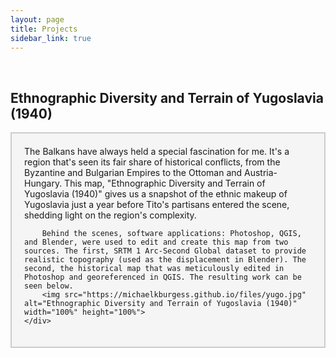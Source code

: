 ```yaml
---
layout: page
title: Projects
sidebar_link: true
---
```

<br>    

<!DOCTYPE html>
<html lang="en">
<head>
    <meta charset="UTF-8">
    <meta name="viewport" content="width=device-width, initial-scale=1.0">
    <style>
        .message-box {
            border: 2px solid #ccc;
            padding: 20px;
            background-color: #f5f5f5;
        }
    </style>
    <title>Projects</title>
</head>
<body> 
<h2>Ethnographic Diversity and Terrain of Yugoslavia (1940)</h2>
    <div class="message-box">
        The Balkans have always held a special fascination for me. It's a region that's seen its fair share of historical conflicts, from the Byzantine and Bulgarian Empires to the Ottoman and Austria-Hungary. This map, "Ethnographic Diversity and Terrain of Yugoslavia (1940)" gives us a snapshot of the ethnic makeup of Yugoslavia just a year before Tito's partisans entered the scene, shedding light on the region's complexity.

        Behind the scenes, software applications: Photoshop, QGIS, and Blender, were used to edit and create this map from two sources. The first, SRTM 1 Arc-Second Global dataset to provide realistic topography (used as the displacement in Blender). The second, the historical map that was meticulously edited in Photoshop and georeferenced in QGIS. The resulting work can be seen below. 
        <img src="https://michaelkburgess.github.io/files/yugo.jpg" alt="Ethnographic Diversity and Terrain of Yugoslavia (1940)" width="100%" height="100%">
    </div>
</body>
</html>



